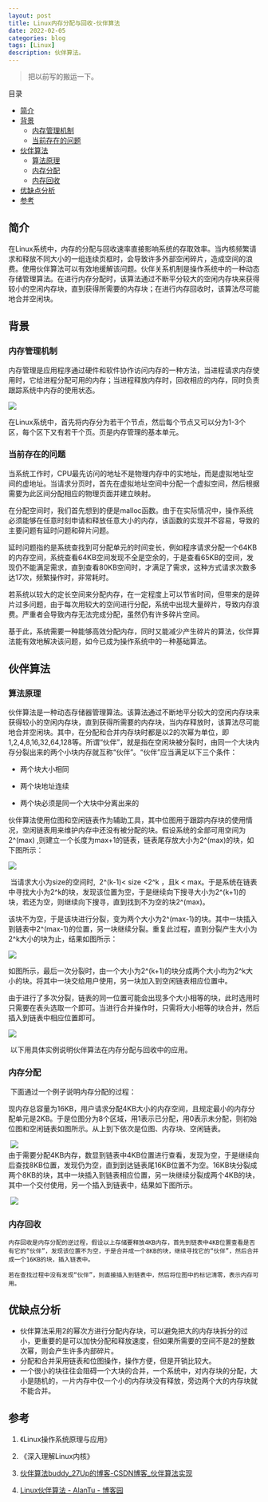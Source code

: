```yaml
---
layout: post
title: Linux内存分配与回收-伙伴算法
date: 2022-02-05
categories: blog
tags: [Linux]
description: 伙伴算法。 
---
```


>  把以前写的搬运一下。

目录

- [简介](#简介)
- [背景](#背景)
  - [内存管理机制](#内存管理机制)
  - [当前存在的问题](#当前存在的问题)
- [伙伴算法](#伙伴算法)
  - [算法原理](#算法原理)
  - [内存分配](#内存分配)
  - [内存回收](#内存回收)
- [优缺点分析](#优缺点分析)
- [参考](#参考)

## 简介

​       在Linux系统中，内存的分配与回收速率直接影响系统的存取效率。当内核频繁请求和释放不同大小的一组连续页框时，会导致许多外部空闲碎片，造成空间的浪费。使用伙伴算法可以有效地缓解该问题。伙伴关系机制是操作系统中的一种动态存储管理算法。在进行内存分配时，该算法通过不断平分较大的空闲内存块来获得较小的空闲内存块，直到获得所需要的内存块；在进行内存回收时，该算法尽可能地合并空闲块。

## 背景

### 内存管理机制

​       内存管理是应用程序通过硬件和软件协作访问内存的一种方法，当进程请求内存使用时，它给进程分配可用的内存；当进程释放内存时，回收相应的内存，同时负责跟踪系统中内存的使用状态。

![](https://img-blog.csdnimg.cn/20200415214633380.png)

​       在Linux系统中，首先将内存分为若干个节点，然后每个节点又可以分为1-3个区，每个区下又有若干个页。页是内存管理的基本单元。

### 当前存在的问题

​       当系统工作时，CPU最先访问的地址不是物理内存中的实地址，而是虚拟地址空间的虚地址。当请求分页时，首先在虚拟地址空间中分配一个虚拟空间，然后根据需要为此区间分配相应的物理页面并建立映射。

​       在分配空间时，我们首先想到的便是malloc函数。由于在实际情况中，操作系统必须能够在任意时刻申请和释放任意大小的内存，该函数的实现并不容易，导致的主要问题有延时问题和碎片问题。

​       延时问题指的是系统查找到可分配单元的时间变长，例如程序请求分配一个64KB的内存空间，系统查看64KB空间发现不全是空余的，于是查看65KB的空间，发现仍不能满足需求，直到查看80KB空间时，才满足了需求，这种方式请求次数多达17次，频繁操作时，非常耗时。

​       若系统以较大的定长空间来分配内存，在一定程度上可以节省时间，但带来的是碎片过多问题，由于每次用较大的空间进行分配，系统中出现大量碎片，导致内存浪费。严重者会导致内存无法完成分配，虽然仍有许多碎片空间。

​       基于此，系统需要一种能够高效分配内存，同时又能减少产生碎片的算法，伙伴算法能有效地解决该问题，如今已成为操作系统中的一种基础算法。

## 伙伴算法

### 算法原理

​       伙伴算法是一种动态存储器管理算法。该算法通过不断地平分较大的空闲内存块来获得较小的空闲内存块，直到获得所需要的内存块，当内存释放时，该算法尽可能地合并空闲块。其中，在分配和合并内存块时都是以2的次幂为单位，即1,2,4,8,16,32,64,128等。所谓“伙伴”，就是指在空闲块被分裂时，由同一个大块内存分裂出来的两个小块内存就互称“伙伴”。“伙伴”应当满足以下三个条件：

+ 两个块大小相同

+ 两个块地址连续

+ 两个块必须是同一个大块中分离出来的

​       伙伴算法使用位图和空闲链表作为辅助工具，其中位图用于跟踪内存块的使用情况，空闲链表用来维护内存中还没有被分配的块。假设系统的全部可用空间为2^(max) ,则建立一个长度为max+1的链表，链表尾存放大小为2^(max)的块，如下图所示：

![](https://img-blog.csdnimg.cn/20200415215338515.png?x-oss-process=image/watermark,type_ZmFuZ3poZW5naGVpdGk,shadow_10,text_aHR0cHM6Ly9ibG9nLmNzZG4ubmV0L1JldGljZW50X01hbg==,size_16,color_FFFFFF,t_70)

   ​    当请求大小为size的空间时,  2^(k-1)< size <2^k ，且k < max。于是系统在链表中寻找大小为2^k的块，发现该位置为空，于是继续向下搜寻大小为2^(k+1)的块，若还为空，则继续向下搜寻，直到找到不为空的块2^(max)。

   ​   该块不为空，于是该块进行分裂，变为两个大小为2^(max-1)的块。其中一块插入到链表中2^(max-1)的位置，另一块继续分裂。重复此过程，直到分裂产生大小为2^k大小的块为止，结果如图所示：

![](https://img-blog.csdnimg.cn/20200415215509298.png?x-oss-process=image/watermark,type_ZmFuZ3poZW5naGVpdGk,shadow_10,text_aHR0cHM6Ly9ibG9nLmNzZG4ubmV0L1JldGljZW50X01hbg==,size_16,color_FFFFFF,t_70)

​       如图所示，最后一次分裂时，由一个大小为2^(k+1)的块分成两个大小均为2^k大小的块。将其中一块交给用户使用，另一块加入到空闲链表相应位置中。

   ​	由于进行了多次分裂，链表的同一位置可能会出现多个大小相等的块，此时选用时只需要在表头选取一个即可。当进行合并操作时，只需将大小相等的块合并，然后插入到链表中相应位置即可。  

![](https://img-blog.csdnimg.cn/20200415215610223.png)

   ​	以下用具体实例说明伙伴算法在内存分配与回收中的应用。

### 内存分配

​      下面通过一个例子说明内存分配的过程：
   	
​      现内存总容量为16KB，用户请求分配4KB大小的内存空间，且规定最小的内存分配单元是2KB。于是位图分为8个区域，用1表示已分配，用0表示未分配，则初始位图和空闲链表如图所示。从上到下依次是位图、内存块、空闲链表。

​																![](https://img-blog.csdnimg.cn/20200415215748161.png)   	
  	 由于需要分配4KB内存，数显到链表中4KB位置进行查看，发现为空，于是继续向后查找8KB位置，发现仍为空，直到到达链表尾16KB位置不为空。16KB块分裂成两个8KB的块，其中一块插入到链表相应位置，另一块继续分裂成两个4KB的块，其中一个交付使用，另一个插入到链表中，结果如下图所示。

​																![](https://img-blog.csdnimg.cn/20200415215835411.png?x-oss-process=image/watermark,type_ZmFuZ3poZW5naGVpdGk,shadow_10,text_aHR0cHM6Ly9ibG9nLmNzZG4ubmV0L1JldGljZW50X01hbg==,size_16,color_FFFFFF,t_70)

### 内存回收

   	内存回收是内存分配的逆过程，假设以上存储要释放4KB内存，首先到链表中4KB位置查看是否有它的“伙伴”，发现该位置不为空，于是合并成一个8KB的块，继续寻找它的“伙伴”，然后合并成一个16KB的块，插入链表中。
   	
   	若在查找过程中没有发现“伙伴”，则直接插入到链表中，然后将位图中的标记清零，表示内存可用。

## 优缺点分析

+ 伙伴算法采用2的幂次方进行分配内存块，可以避免把大的内存块拆分的过小，更重要的是可以加快分配和释放速度，但如果所需要的空间不是2的整数次幂，则会产生许多内部碎片。
+ 分配和合并采用链表和位图操作，操作方便，但是开销比较大。
+ 一个很小的块往往会阻碍一个大块的合并，一个系统中，对内存块的分配，大小是随机的，一片内存中仅一个小的内存块没有释放，旁边两个大的内存块就不能合并。

## 参考

1. 《Linux操作系统原理与应用》
2. 《深入理解Linux内核》
3. [伙伴算法buddy_27Up的博客-CSDN博客_伙伴算法实现](https://blog.csdn.net/lcl497049972/article/details/82954124)

4. [Linux伙伴算法 - AlanTu - 博客园](https://www.cnblogs.com/alantu2018/p/8527821.html)

